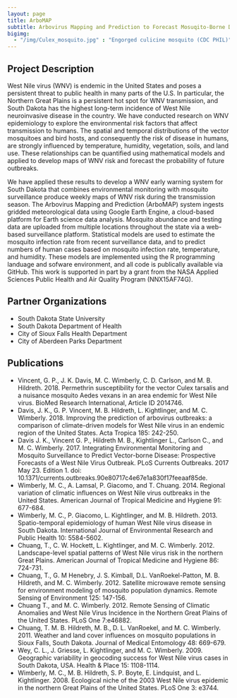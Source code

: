 ```yaml
---
layout: page
title: ArboMAP
subtitle: Arbovirus Mapping and Prediction to Forecast Mosuqito-Borne Disease Outbreaks
bigimg: 
  - "/img/Culex_mosquito.jpg" : "Engorged culicine mosquito (CDC PHIL)"
---
```


## Project Description

West Nile virus (WNV) is endemic in the United States and poses a persistent threat to public health in many parts of the U.S. In particular, the Northern Great Plains is a persistent hot spot for WNV transmission, and South Dakota has the highest long-term incidence of West Nile neuroinvasive disease in the country. We have conducted research on WNV epidemiology to explore the environmental risk factors that affect transmission to humans. The spatial and temporal distributions of the vector mosquitoes and bird hosts, and consequently the risk of disease in humans, are strongly influenced by temperature, humidity, vegetation, soils, and land use. These relationships can be quantified using mathematical models and applied to develop maps of WNV risk and forecast the probability of future outbreaks. 

We have applied these results to develop a WNV early warning system for South Dakota that combines environmental monitoring with mosquito surveillance produce weekly maps of WNV risk during the transmission season. The Arbovirus Mapping and Prediction (ArboMAP) system ingests gridded meteorological data using Google Earth Engine, a cloud-based platform for Earth science data analysis. Mosquito abundance and testing data are uploaded from multiple locations throughout the state via a web-based surveillance platform. Statistical models are used to estimate the mosquito infection rate from recent surveillance data, and to predict numbers of human cases based on mosquito infection rate, temperature, and humidity. These models are implemented using the R programming landuage and sofware environment, and all code is publically available via GitHub. This work is supported in part by a grant from the NASA Applied Sciences Public Health and Air Quality Program (NNX15AF74G).

## Partner Organizations

* South Dakota State University
* South Dakota Department of Health
* City of Sioux Falls Health Department
* City of Aberdeen Parks Department

## Publications

* Vincent, G. P., J. K. Davis, M. C. Wimberly, C. D. Carlson, and M. B. Hildreth. 2018. Permethrin susceptibility for the vector Culex tarsalis and a nuisance mosquito Aedes vexans in an area endemic for West Nile virus. BioMed Research International, Article ID 2014746.
* Davis, J. K., G. P. Vincent, M. B. Hildreth, L. Kightlinger, and M. C. Wimberly. 2018. Improving the prediction of arbovirus outbreaks: a comparison of climate-driven models for West Nile virus in an endemic region of the United States. Acta Tropica 185: 242-250.
* Davis J. K., Vincent G. P., Hildreth M. B., Kightlinger L., Carlson C., and M. C. Wimberly. 2017. Integrating Environmental Monitoring and Mosquito Surveillance to Predict Vector-borne Disease: Prospective Forecasts of a West Nile Virus Outbreak. PLoS Currents Outbreaks. 2017 May 23. Edition 1. doi: 10.1371/currents.outbreaks.90e80717c4e67e1a830f17feeaaf85de.
* Wimberly, M. C., A. Lamsal, P. Giacomo, and T. Chuang. 2014. Regional variation of climatic influences on West Nile virus outbreaks in the United States. American Journal of Tropical Medicine and Hygiene 91: 677-684. 
* Wimberly, M. C., P. Giacomo, L. Kightlinger, and M. B. Hildreth. 2013. Spatio-temporal epidemiology of human West Nile virus disease in South Dakota. International Journal of Environmental Research and Public Health 10: 5584-5602.
* Chuang, T., C. W. Hockett, L. Kightlinger, and M. C. Wimberly. 2012. Landscape-level spatial patterns of West Nile virus risk in the northern Great Plains. American Journal of Tropical Medicine and Hygiene 86: 724-731.
* Chuang, T., G. M Henebry, J. S. Kimball, D.L. VanRoekel-Patton, M. B. Hildreth, and M. C. Wimberly. 2012. Satellite microwave remote sensing for environment modeling of mosquito population dynamics. Remote Sensing of Environment 125: 147-156. 
* Chuang T., and M. C. Wimberly. 2012. Remote Sensing of Climatic Anomalies and West Nile Virus Incidence in the Northern Great Plains of the United States. PLoS One 7:e46882.
* Chuang, T. M. B. Hildreth, M. B., D. L. VanRoekel, and M. C. Wimberly. 2011. Weather and land cover influences on mosquito populations in Sioux Falls, South Dakota. Journal of Medical Entomology 48: 669-679. 
* Wey, C. L., J. Griesse, L. Kightlinger, and M. C. Wimberly. 2009. Geographic variability in geocoding success for West Nile virus cases in South Dakota, USA. Health & Place 15: 1108-1114.
* Wimberly, M. C., M. B. Hildreth, S. P. Boyte, E. Lindquist, and L. Kightlinger. 2008. Ecological niche of the 2003 West Nile virus epidemic in the northern Great Plains of the United States. PLoS One 3: e3744.
